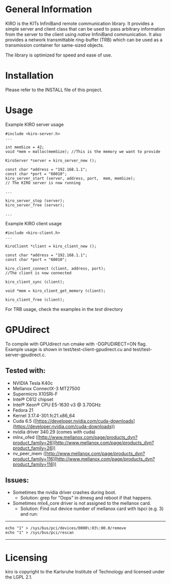 General Information
======================

KIRO is the KITs InfiniBand remote communication library.
It provides a simple server and client class that can be used to pass arbitrary
information from the server to the client using _native_ InfiniBand
communication.
It also provides a network transmittable ring-buffer (TRB) which can be used as
a transmission container for same-sized objects.

The library is optimized for speed and ease of use.


Installation
=====================

Please refer to the INSTALL file of this project.


Usage
====================

Example KIRO server usage

```
#include <kiro-server.h>
...

int memSize = 42;
void *mem = malloc(memSize); //This is the memory we want to provide

KiroServer *server = kiro_server_new ();

const char *address = "192.168.1.1";
const char *port = "60010";
kiro_server_start (server, address, port,  mem, memSize);
// The KIRO server is now running

...

kiro_server_stop (server);
kiro_server_free (server);

...
```

Example KIRO client usage
```
#include <kiro-client.h>
...

KiroClient *client = kiro_client_new ();

const char *address = "192.168.1.1";
const char *port = "60010";

kiro_client_connect (client, address, port);
//The client is now connected

kiro_client_sync (client);

void *mem = kiro_client_get_memory (client);

kiro_client_free (client);
```

For TRB usage, check the examples in the _test_ directory


GPUdirect
=====================


To compile with GPUdirect run cmake with -DGPUDIRECT=ON flag. Example usage is shown in test/test-client-gpudirect.cu and test/test-server-gpudirect.c.


Tested with:
----------
* NVIDIA Tesla K40c
* Mellanox ConnectX-3 MT27500
* Supermicro X10SRi-F
* Intel® C612 chipset
* Intel® Xeon® CPU E5-1630 v3 @ 3.70GHz
* Fedora 21
* Kernel 3.17.4-301.fc21.x86_64
* Cuda 6.5  ([https://developer.nvidia.com/cuda-downloads](https://developer.nvidia.com/cuda-downloads))
* nvidia driver 340.29 (comes with cuda)
* mlnx\_ofed ([http://www.mellanox.com/page/products_dyn?product_family=26](http://www.mellanox.com/page/products_dyn?product_family=26))
* nv\_peer\_mem ([http://www.mellanox.com/page/products_dyn?product_family=116](http://www.mellanox.com/page/products_dyn?product_family=116))

Issues:
----------

* Sometimes the nvidia driver crashes during boot. 
    * Solution: grep for "Oops" in dmesg and reboot if that happens.
* Sometimes mlx4\_core driver is not assigned to the mellanox card.
    * Solution: Find out device number of mellanox card with lspci (e.g. 3) and run:
---        
    echo "1" > /sys/bus/pci/devices/0000\:03\:00.0/remove
    echo "1" > /sys/bus/pci/rescan
---


Licensing
=====================

kiro is copyright to the Karlsruhe Institute of Technology and licensed under
the LGPL 2.1.
